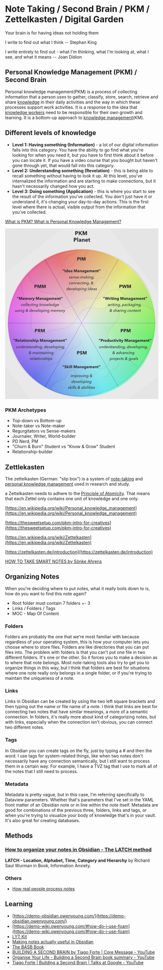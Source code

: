 # Note Taking / Second Brain / PKM / Zettelkasten / Digital Garden

Your brain is for having ideas not holding them

I write to find out what I think -- Stephan King

I write entirely to find out - what I'm thinking, what I'm looking at, what I see, and what it means -- Joan Didion

## Personal Knowledge Management (PKM) / Second Brain

Personal knowledge management(PKM) is a process of collecting information that a person uses to gather, classify, store, search, retrieve and share [knowledge](https://en.wikipedia.org/wiki/Knowledge) in their daily activities and the way in which these processes support work activities. It is a response to the idea that [knowledge workers](https://en.wikipedia.org/wiki/Knowledge_worker) need to be responsible for their own growth and learning. It is a bottom-up approach to [knowledge management](https://en.wikipedia.org/wiki/Knowledge_management)(KM).

## Different levels of knowledge

- **Level 1: Having something (Information)** - a lot of our digital information falls into this category. You have the ability to go find what you're looking for when you need it, but you have to first think about it before you can locate it. If you have a video course that you bought but haven't gone through yet, that would fall into this category.
- **Level 2: Understanding something (Revelation)** - this is being able to recall something without having to look it up. At this level, you've internalized the information and are starting to make connections, but it hasn't necessarily changed how you act.
- **Level 3: Doing something (Application)** - this is where you start to see the result of the information you've collected. You don't just have it or understand it, it's changing your day-to-day actions. This is the first level where there is actual, visible output from the information that you've collected.

[What is PKM? What is Personal Knowledge Management?](https://www.youtube.com/watch?v=Q2WBHyqRsxA)

![image](../../media/DevOps-IDEs-Obsidian-Note-Taking-Second-Brain-image1.jpg)

### PKM Archetypes

- Top-down vs Bottom-up
- Note-taker vs Note-maker
- Regurgitators vs Sense-makers
- Journaler, Writer, World-builder
- PD Nerd, PM
- "Churn & Burn" Student vs "Know & Grow" Student
- Relationship-builder

## Zettlekasten

The zettelkasten (German: "slip box") is a system of [note-taking](https://en.wikipedia.org/wiki/Note-taking) and [personal knowledge management](https://en.wikipedia.org/wiki/Personal_knowledge_management) used in research and study.

a Zettelkasten needs to adhere to the [Principle of Atomicity](https://zettelkasten.de/posts/create-zettel-from-reading-notes/). That means that each Zettel only contains one unit of knowledge and one only.

[https://en.wikipedia.org/wiki/Personal_knowledge_management](https://en.wikipedia.org/wiki/Personal_knowledge_management)

[https://thesweetsetup.com/pkm-intro-for-creatives](https://thesweetsetup.com/pkm-intro-for-creatives)

[https://en.wikipedia.org/wiki/Zettelkasten](https://en.wikipedia.org/wiki/Zettelkasten)

[https://zettelkasten.de/introduction](https://zettelkasten.de/introduction)

[HOW TO TAKE SMART NOTES by Sönke Ahrens](../../book-summaries/how-to-take-smart-notes)

## Organizing Notes

When you're deciding where to put notes, what it really boils down to is, how do you want to find this note again?

- Root folder must contain 7 folders +- 3
- Links / Folders / Tags
- MOC - Map Of Content

### Folders

Folders are probably the one that we're most familiar with because regardless of your operating system, this is how your computer lets you choose where to store files. Folders are like directories that you can put files into. The problem with folders is that you can't put one file in two different folders. It's one or the other. So it forces you to make a decision as to where that note belongs. Most note-taking tools also try to get you to organize things in this way, but I think that folders are best for situations where one note really only belongs in a single folder, or if you're trying to maintain the uniqueness of a note.

### Links

Links in Obsidian can be created by using the two left square brackets and then typing out the name or file name of a note. I think that links are best for connecting two notes that have similar meanings, a more of a semantic connection. In folders, it's really more about kind of categorizing notes, but with links, especially when the connection isn't obvious, you can connect two different notes.

### Tags

In Obsidian you can create tags on the fly, just by typing a # and then the word. I use tags for system-related things, like when two notes don't necessarily have any connection semantically, but I still want to process them in a certain way. For example, I have a TVZ tag that I use to mark all of the notes that I still need to process.

### Metadata

Metadata is pretty vague, but in this case, I'm referring specifically to Dataview parameters. Whether that's parameters that I've set in the YAML front matter of an Obsidian note or in line within the note itself. Metadata are good for combinations of the previous three, folders, links and tags, or when you're trying to visualize your body of knowledge that's in your vault. It's also great for creating databases.

## Methods

### [How to organize your notes in Obsidian - The LATCH method](https://www.youtube.com/watch?v=vS-b_RUtL1A)

**LATCH - Location, Alphabet, Time, Category and Hierarchy** by Richard Saul Wurman in Book, Information Anxiety.

### Others

- [How real people process notes](https://www.youtube.com/watch?v=6Bbj7xYj3Bc)

## Learning

- [https://demo-obsidian.owenyoung.com/](https://demo-obsidian.owenyoung.com/)
- [https://demo-wiki.owenyoung.com/#how-do-i-use-foam](https://demo-wiki.owenyoung.com/#how-do-i-use-foam)
- [LYT Kit](https://www.youtube.com/playlist?list=PL3NaIVgSlAVK6CQspGUYsbVF-EIGYuyth)
- [Making notes actually useful in Obsidian](https://www.youtube.com/watch?v=v7BbraqevMg)
- [The BASB Book](https://www.buildingasecondbrain.com/book)
- [BUILDING A SECOND BRAIN by Tiago Forte | Core Message - YouTube](https://www.youtube.com/watch?v=aEm72qlAtVc)
- [Organise Your Life - Building a Second Brain book summary - YouTube](https://www.youtube.com/watch?v=KTXshjVpEQ0)
- [Tiago Forte | Building a Second Brain | Talks at Google - YouTube](https://www.youtube.com/watch?v=Y86GOtc1KNo)
